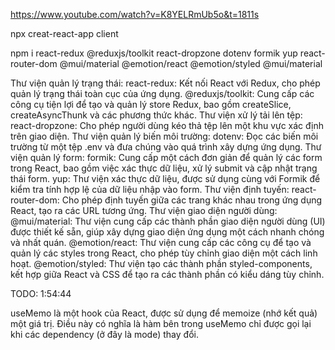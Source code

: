 https://www.youtube.com/watch?v=K8YELRmUb5o&t=1811s

npx creat-react-app client

npm i react-redux @reduxjs/toolkit react-dropzone dotenv  formik yup react-router-dom @mui/material @emotion/react @emotion/styled @mui/material


Thư viện quản lý trạng thái:
react-redux: Kết nối React với Redux, cho phép quản lý trạng thái toàn cục của ứng dụng.
@reduxjs/toolkit: Cung cấp các công cụ tiện lợi để tạo và quản lý store Redux, bao gồm createSlice, createAsyncThunk và các phương thức khác.
Thư viện xử lý tải lên tệp:
react-dropzone: Cho phép người dùng kéo thả tệp lên một khu vực xác định trên giao diện.
Thư viện quản lý biến môi trường:
dotenv: Đọc các biến môi trường từ một tệp .env và đưa chúng vào quá trình xây dựng ứng dụng.
Thư viện quản lý form:
formik: Cung cấp một cách đơn giản để quản lý các form trong React, bao gồm việc xác thực dữ liệu, xử lý submit và cập nhật trạng thái form.
yup: Thư viện xác thực dữ liệu, được sử dụng cùng với Formik để kiểm tra tính hợp lệ của dữ liệu nhập vào form.
Thư viện định tuyến:
react-router-dom: Cho phép định tuyến giữa các trang khác nhau trong ứng dụng React, tạo ra các URL tương ứng.
Thư viện giao diện người dùng:
@mui/material: Thư viện cung cấp các thành phần giao diện người dùng (UI) được thiết kế sẵn, giúp xây dựng giao diện ứng dụng một cách nhanh chóng và nhất quán.
@emotion/react: Thư viện cung cấp các công cụ để tạo và quản lý các styles trong React, cho phép tùy chỉnh giao diện một cách linh hoạt.
@emotion/styled: Thư viện tạo các thành phần styled-components, kết hợp giữa React và CSS để tạo ra các thành phần có kiểu dáng tùy chỉnh.


TODO: 1:54:44

useMemo là một hook của React, được sử dụng để memoize (nhớ kết quả) một giá trị. Điều này có nghĩa là hàm bên trong useMemo chỉ được gọi lại khi các dependency (ở đây là mode) thay đổi.